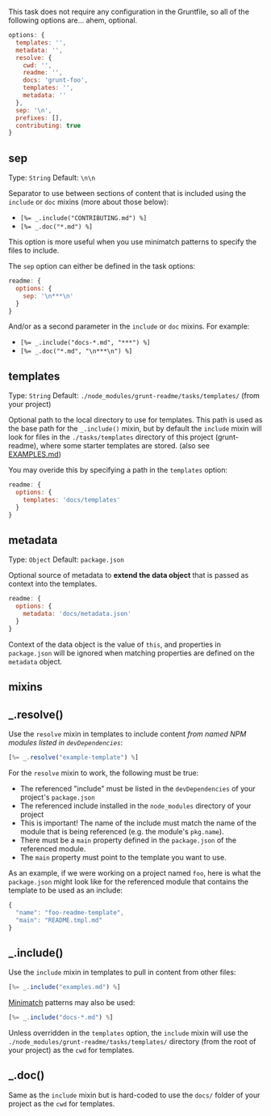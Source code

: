 This task does not require any configuration in the Gruntfile, so all of the following options are... ahem, optional.

```js
options: {
  templates: '',
  metadata: '',
  resolve: {
    cwd: '',
    readme: '',
    docs: 'grunt-foo',
    templates: '',
    metadata: ''
  },
  sep: '\n',
  prefixes: [],
  contributing: true
}
```

## sep
Type: `String`
Default: `\n\n`

Separator to use between sections of content that is included using the `include` or `doc` mixins (more about those below):

* `[%= _.include("CONTRIBUTING.md") %]`
* `[%= _.doc("*.md") %]`

This option is more useful when you use minimatch patterns to specify the files to include.

The `sep` option can either be defined in the task options:

```js
readme: {
  options: {
    sep: '\n***\n'
  }
}
```

And/or as a second parameter in the `include` or `doc` mixins. For example:

* `[%= _.include("docs-*.md", "***") %]`
* `[%= _.doc("*.md", "\n***\n") %]`


## templates
Type: `String`
Default: `./node_modules/grunt-readme/tasks/templates/` (from your project)

Optional path to the local directory to use for templates. This path is used as the base path for the `_.include()` mixin, but by default the `include` mixin will look for files in the `./tasks/templates` directory of this project (grunt-readme), where some starter templates are stored. (also see [EXAMPLES.md](./EXAMPLES.md))

You may overide this by specifying a path in the `templates` option:

```js
readme: {
  options: {
    templates: 'docs/templates'
  }
}
```

## metadata
Type: `Object`
Default: `package.json`

Optional source of metadata to **extend the data object** that is passed as context into the templates.

```js
readme: {
  options: {
    metadata: 'docs/metadata.json'
  }
}
```

Context of the data object is the value of `this`, and properties in `package.json` will be ignored when matching properties are defined on the `metadata` object.



## mixins

## _.resolve()

Use the `resolve` mixin in templates to include content _from named NPM modules listed in `devDependencies`_:

```js
[%= _.resolve("example-template") %]
```

For the `resolve` mixin to work, the following must be true:

* The referenced "include" must be listed in the `devDependencies` of your project's `package.json`
* The referenced include installed in the `node_modules` directory of your project
* This is important! The name of the include must match the name of the module that is being referenced (e.g. the module's `pkg.name`).
* There must be a `main` property defined in the `package.json` of the referenced module.
* The `main` property must point to the template you want to use.

As an example, if we were working on a project named `foo`, here is what the `package.json` might look like for the referenced module that contains the template to be used as an include:

```js
{
  "name": "foo-readme-template",
  "main": "README.tmpl.md"
}
```


## _.include()

Use the `include` mixin in templates to pull in content from other files:

```js
[%= _.include("examples.md") %]
```

[Minimatch](https://github.com/isaacs/minimatch) patterns may also be used:

```js
[%= _.include("docs-*.md") %]
```

Unless overridden in the `templates` option, the `include` mixin will use the `./node_modules/grunt-readme/tasks/templates/` directory (from the root of your project) as the `cwd` for templates.


## _.doc()

Same as the `include` mixin but is hard-coded to use the `docs/` folder of your project as the `cwd` for templates.


